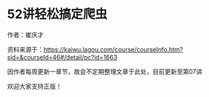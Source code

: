 # 52讲轻松搞定爬虫

作者：崔庆才

资料来源于：https://kaiwu.lagou.com/course/courseInfo.htm?sid=&courseId=46#/detail/pc?id=1663

因作者每周更新一章节，故会不定期整理文章于此处，目前更新至第07讲

欢迎大家支持正版！


